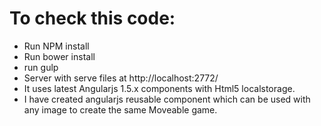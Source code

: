 
# To check this code:

- Run NPM install
- Run bower install
- run gulp
- Server with serve files at http://localhost:2772/
- It uses latest Angularjs 1.5.x components with Html5 localstorage.
- I have created angularjs reusable component which can be used with any image to create the same Moveable game.


